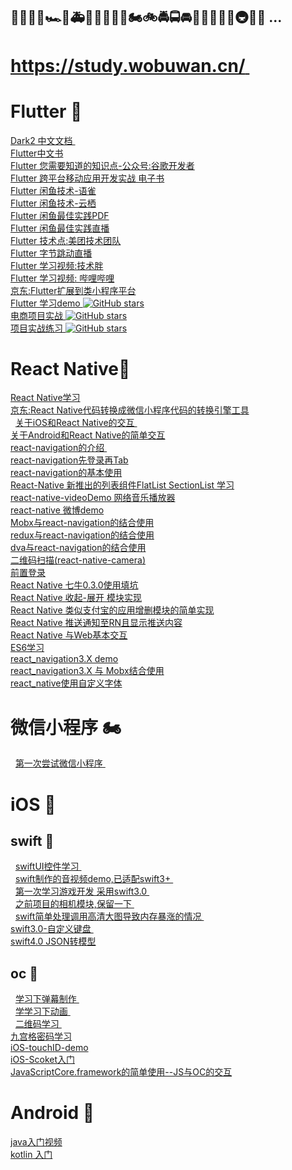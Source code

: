 ##  🚗🚕🚙🚌🏎🚓🚑🚒🚐🚚🚛🚜🏍🚲🚔🚍🚘🚖🚠🚋🚄🚂🚇🚉🚁 ...

  
# [ https://study.wobuwan.cn/ ]( https://study.wobuwan.cn/ )    <br/>
# Flutter 🚗
   [ Dark2 中文文档 ]( https://www.kancloud.cn/marswill/dark2_document )    <br/>
   [ Flutter中文书 ]( https://book.flutterchina.club/ )    <br/>
   [ Flutter 您需要知道的知识点-公众号:谷歌开发者 ]( https://mp.weixin.qq.com/s/4tdqptBIf4VHrjWmHeUKjA )    <br/>
   [ Flutter 跨平台移动应用开发实战 电子书 ]( https://flutter-app-in-action.netlify.com/#/get-start )    <br/>
   [ Flutter 闲鱼技术-语雀 ](  https://www.yuque.com/xytech/flutter )    <br/>
   [ Flutter 闲鱼技术-云栖 ](  https://yq.aliyun.com/users/rtcqgnmjifzda )    <br/>
   [ Flutter 闲鱼最佳实践PDF ](  https://files.alicdn.com/tpsservice/f91cbfb31d27f1a470c4ee138f9120b9.pdf?spm=a2c6h.12873639.0.0.5bda5ef1yBcCCo&file=f91cbfb31d27f1a470c4ee138f9120b9.pdf )    <br/>
   [ Flutter 闲鱼最佳实践直播 ](  
https://appycyfaqcq1951.h5.xiaoeknow.com/content_page/eyJ0eXBlIjoiMiIsInJlc291cmNlX3R5cGUiOjQsInJlc291cmNlX2lkIjoibF81ZGE0M2VlODc1NjQ1X1FHTGlaS1J4IiwiYXBwX2lkIjoiYXBweWNZRmFxY3ExOTUxIiwicHJvZHVjdF9pZCI6IiIsInNoYXJlX3VzZXJfaWQiOiJ1XzVkYTZhYTJkZTc4YjFfUzFLSVFTYlBmTyIsInNoYXJlX3R5cGUiOjEwMCwic2NlbmUiOiLliIbkuqsifQ== )    <br/>
   [ Flutter 技术点:美团技术团队 ]( https://mp.weixin.qq.com/s/cJjKZCqc8UuzvEtxK1BJCw?t=1547530259566&scene=25#wechat_redirect )    <br/>
   [ Flutter 字节跳动直播 ](    https://mp.weixin.qq.com/s/UrWxYgchb-F3AqqzGrYWew  )    <br/>
   [ Flutter 学习视频:技术胖 ]( https://jspang.com/ )    <br/>
   [ Flutter 学习视频: 哔哩哔哩 ](  https://space.bilibili.com/242124306/channel/detail?cid=64754 )    <br/>
   [ 京东:Flutter扩展到类小程序平台 ]( https://github.com/areslabs/flutter_mp/ )    <br/>
   [ Flutter 学习demo ]( https://github.com/pheromone/Flutter_learn_demo )  [![GitHub stars](https://img.shields.io/github/stars/pheromone/mobile-learn.svg?style=social&label=Stars)](https://github.com/pheromone/Flutter_learn_demo) <br/>
   [ 电商项目实战 ]( https://github.com/pheromone/flutter_shop ) [![GitHub stars](https://img.shields.io/github/stars/pheromone/flutter_shop.svg?style=social&label=Stars)](https://github.com/pheromone/flutter_shop)   <br/>
   [ 项目实战练习 ]( https://github.com/pheromone/flutter_video_audio_news )  [![GitHub stars](https://img.shields.io/github/stars/pheromone/flutter_video_audio_news.svg?style=social&label=Stars)](https://github.com/pheromone/flutter_video_audio_news)  <br/>
   
# React Native🚈
   [ React Native学习 ]( https://github.com/pheromone/React-Native-study )    <br/>
   [ 京东:React Native代码转换成微信小程序代码的转换引擎工具  ]( https://github.com/areslabs/alita )    <br/>
   [ 关于iOS和React Native的交互 ]( https://github.com/pheromone/IOS-native-and-React-native-interaction )    <br/>
   [ 关于Android和React Native的简单交互 ]( https://github.com/pheromone/androidrn )    <br/> 
   [ react-navigation的介绍 ]( https://github.com/pheromone/navigationDemo )    <br/> 
   [ react-navigation先登录再Tab ]( https://github.com/pheromone/loginRN/tree/master )    <br/> 
   [ react-navigation的基本使用 ]( https://github.com/pheromone/react-navigation-use )    <br/>
   [ React-Native 新推出的列表组件FlatList SectionList 学习 ]( https://github.com/pheromone/RN-FlatList-SectionList )    <br/> 
   [ react-native-videoDemo 网络音乐播放器 ]( https://github.com/pheromone/react-native-videoDemo )    <br/> 
   [ react-native 微博demo ]( https://github.com/pheromone/react_native_weibo )    <br/> 
   [ Mobx与react-navigation的结合使用 ]( https://github.com/pheromone/mobx_reactNavigation_demo )    <br/> 
   [ redux与react-navigation的结合使用 ]( https://github.com/pheromone/RN_nav )    <br/> 
   [ dva与react-navigation的结合使用 ]( https://github.com/pheromone/rn_dva )    <br/> 
   [ 二维码扫描(react-native-camera) ]( https://github.com/pheromone/scanDemo )    <br/>
   [ 前置登录 ]( https://pheromone.github.io/2018/06/16/%E7%A7%BB%E5%8A%A8%E7%AB%AF%E5%AD%A6%E4%B9%A0/react-navigation%E5%89%8D%E7%BD%AE%E7%99%BB%E5%BD%95/)    <br/> 
   [ React Native 七牛0.3.0使用填坑  ](https://pheromone.github.io/2018/06/26/%E7%A7%BB%E5%8A%A8%E7%AB%AF%E5%AD%A6%E4%B9%A0/react-native%E4%B8%83%E7%89%9B%E4%B8%8A%E4%BC%A0%E5%9B%BE%E7%89%87/ )    <br/> 
   [ React Native 收起-展开 模块实现  ](https://pheromone.github.io/2018/08/11/%E7%A7%BB%E5%8A%A8%E7%AB%AF%E5%AD%A6%E4%B9%A0/React-Native%3C%E6%94%B6%E8%B5%B7-%E5%B1%95%E5%BC%80%3E%E5%8A%9F%E8%83%BD%E5%AE%9E%E7%8E%B0/ )    <br/> 
   [ React Native 类似支付宝的应用增删模块的简单实现  ]( https://pheromone.github.io/2018/08/17/%E7%A7%BB%E5%8A%A8%E7%AB%AF%E5%AD%A6%E4%B9%A0/React-Native%E7%B1%BB%E4%BC%BC%E6%94%AF%E4%BB%98%E5%AE%9D%E7%9A%84%E5%BA%94%E7%94%A8%E5%A2%9E%E5%88%A0%E6%A8%A1%E5%9D%97%E7%9A%84%E7%AE%80%E5%8D%95%E5%AE%9E%E7%8E%B0/ )    <br/>
 [ React Native 推送通知至RN且显示推送内容](https://pheromone.github.io/2018/09/08/%E7%A7%BB%E5%8A%A8%E7%AB%AF%E5%AD%A6%E4%B9%A0/React-Native%E6%8E%A8%E9%80%81%E9%80%9A%E7%9F%A5%E8%87%B3RN%E4%B8%94%E6%98%BE%E7%A4%BA%E6%8E%A8%E9%80%81%E5%86%85%E5%AE%B9/)    <br/>
  [ React Native 与Web基本交互](https://github.com/pheromone/webRN/tree/master)    <br/>
  [ ES6学习 ]( https://jspang.com/posts/2019/01/20/es6.html )    <br/>
  [react_navigation3.X demo](https://github.com/pheromone/react_navigation3.x_demo)    <br/>
  [react_navigation3.X 与 Mobx结合使用](https://github.com/pheromone/mobxRN)    <br/>
  [react_native使用自定义字体]( https://pheromone.github.io/2019/05/14/%E7%A7%BB%E5%8A%A8%E7%AB%AF%E5%AD%A6%E4%B9%A0/React-Native%E4%BD%BF%E7%94%A8%E8%87%AA%E5%AE%9A%E4%B9%89%E5%AD%97%E4%BD%93/ )    <br/>

# 微信小程序 🏍
   [ 第一次尝试微信小程序 ]( https://github.com/pheromone/FirstWeChatSmall )    <br/>
# iOS 🚋
## swift 🚙
   [ swiftUI控件学习 ]( https://github.com/pheromone/swift_study )    <br/>
   [ swift制作的音视频demo,已适配swift3+ ]( https://github.com/pheromone/swift-video-audio )    <br/>
   [ 第一次学习游戏开发 采用swift3.0 ]( https://github.com/pheromone/Flappy-Bird )    <br/>
   [ 之前项目的相机模块,保留一下 ]( https://github.com/pheromone/swift_custom_camera )    <br/>
   [ swift简单处理调用高清大图导致内存暴涨的情况 ]( https://github.com/pheromone/swift-imagePicker-memory )    <br/>
   [ swift3.0-自定义键盘  ]( https://github.com/pheromone/swift3.0-emojiKeyboard )    <br/>
   [ swift4.0 JSON转模型  ]( https://github.com/pheromone/swift_study )    <br/>


## oc 🚚
   [ 学习下弹幕制作 ]( https://github.com/pheromone/danMu )    <br/>
   [ 学学习下动画 ]( https://github.com/pheromone/iOSAnimationLearn )    <br/>
   [ 二维码学习 ]( https://github.com/pheromone/QRcode )    <br/>
   [ 九宫格密码学习 ]( https://github.com/pheromone/iOS-nineLock )    <br/>
   [ iOS-touchID-demo ]( https://github.com/pheromone/iOS-touchID-demo )    <br/>
   [ iOS-Scoket入门 ]( https://github.com/pheromone/iOS-Scoket- )    <br/>
   [ JavaScriptCore.framework的简单使用--JS与OC的交互 ]( https://github.com/pheromone/JavaScriptCore_demo )    <br/>



 # Android 🚓	
   [ java入门视频 ]( http://www.maiziedu.com/course/android/ )    <br/>
   [ kotlin 入门]( https://lixiaojun.xin/static/courses/kotlin/#kotlin%E7%9A%84%E5%8E%86%E5%8F%B2 )    <br/>

